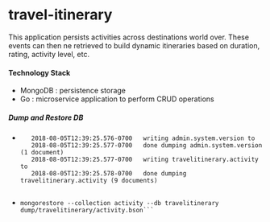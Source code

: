# travel-itinerary

This application persists activities across destinations world over. These events can then ne retrieved to build dynamic itineraries based on duration, rating, activity level, etc.


#### Technology Stack
- MongoDB : persistence storage
- Go : microservice application to perform CRUD operations

##### Dump and Restore DB
- ```utkarsha$ mongodump
     2018-08-05T12:39:25.576-0700	writing admin.system.version to 
     2018-08-05T12:39:25.577-0700	done dumping admin.system.version (1 document)
     2018-08-05T12:39:25.577-0700	writing travelitinerary.activity to 
     2018-08-05T12:39:25.578-0700	done dumping travelitinerary.activity (9 documents)
     
-     mongorestore --collection activity --db travelitinerary  dump/travelitinerary/activity.bson```
